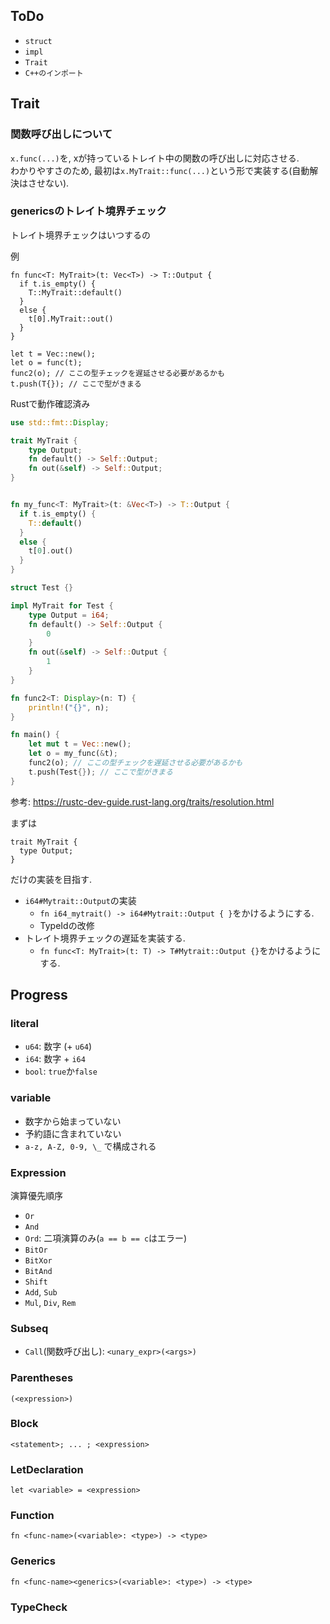## ToDo

- `struct`
- `impl`
- `Trait`
- `C++のインポート`

## Trait

### 関数呼び出しについて

`x.func(...)`を, xが持っているトレイト中の関数の呼び出しに対応させる.  
わかりやすさのため, 最初は`x.MyTrait::func(...)`という形で実装する(自動解決はさせない).

### genericsのトレイト境界チェック

トレイト境界チェックはいつするの

例

```
fn func<T: MyTrait>(t: Vec<T>) -> T::Output {
  if t.is_empty() {
    T::MyTrait::default()
  }
  else {
    t[0].MyTrait::out()
  }
}

let t = Vec::new();
let o = func(t);
func2(o); // ここの型チェックを遅延させる必要があるかも
t.push(T{}); // ここで型がきまる
```

Rustで動作確認済み

```rust
use std::fmt::Display;

trait MyTrait {
    type Output;
    fn default() -> Self::Output;
    fn out(&self) -> Self::Output;
}


fn my_func<T: MyTrait>(t: &Vec<T>) -> T::Output {
  if t.is_empty() {
    T::default()
  }
  else {
    t[0].out()
  }
}

struct Test {}

impl MyTrait for Test {
    type Output = i64;
    fn default() -> Self::Output {
        0
    }
    fn out(&self) -> Self::Output {
        1
    }
}

fn func2<T: Display>(n: T) {
    println!("{}", n);
}

fn main() {
    let mut t = Vec::new();
    let o = my_func(&t);
    func2(o); // ここの型チェックを遅延させる必要があるかも
    t.push(Test{}); // ここで型がきまる
}
```

参考: https://rustc-dev-guide.rust-lang.org/traits/resolution.html

まずは
```
trait MyTrait {
  type Output;
}
```
だけの実装を目指す.

- `i64#Mytrait::Output`の実装
  - `fn i64_mytrait() -> i64#Mytrait::Output { }`をかけるようにする.
  - TypeIdの改修
- トレイト境界チェックの遅延を実装する.
  - `fn func<T: MyTrait>(t: T) -> T#Mytrait::Output {}`をかけるようにする.
  

## Progress

### literal

- `u64`: 数字 (+ `u64`)
- `i64`: 数字 + `i64`
- `bool`: `true`か`false` 

### variable

- 数字から始まっていない
- 予約語に含まれていない
- `a-z, A-Z, 0-9, \_` で構成される

### Expression

演算優先順序

- `Or`
- `And`
- `Ord`: 二項演算のみ(`a == b == c`はエラー)
- `BitOr`
- `BitXor`
- `BitAnd`
- `Shift`
- `Add`, `Sub`
- `Mul`, `Div`, `Rem`

### Subseq

- `Call`(関数呼び出し): `<unary_expr>(<args>)`

### Parentheses

`(<expression>)`

### Block

`<statement>; ... ; <expression>`

### LetDeclaration

`let <variable> = <expression>`

### Function

`fn <func-name>(<variable>: <type>) -> <type>`

### Generics

`fn <func-name><generics>(<variable>: <type>) -> <type>`

### TypeCheck
